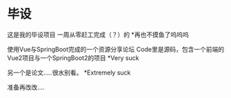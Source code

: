 # 毕设
这是我的毕设项目
一周从零赶工完成（？）的
*再也不摸鱼了呜呜呜

使用Vue与SpringBoot完成的一个资源分享论坛
Code里是源码，包含一个前端的Vue2项目与一个SpringBoot2的项目
      *Very suck
      
 另一个是论文.....很水别看。
      *Extremely suck

准备再改改....
